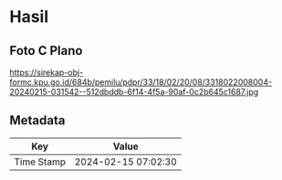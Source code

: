 # Hasil

## Foto C Plano

https://sirekap-obj-formc.kpu.go.id/684b/pemilu/pdpr/33/18/02/20/08/3318022008004-20240215-031542--512dbddb-6f14-4f5a-90af-0c2b645c1687.jpg


## Metadata

| Key        | Value               |
| ---------- | ------------------- |
| Time Stamp | 2024-02-15 07:02:30 |



